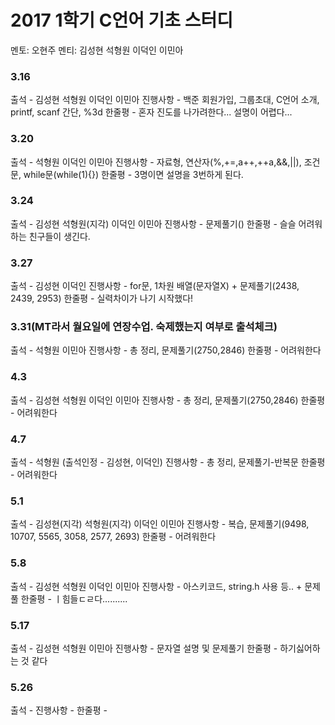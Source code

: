 # **2017 1학기 C언어 기초 스터디**
멘토: 오현주
멘티: 김성현 석형원 이덕인 이민아

### 3.16
출석 - 김성현 석형원 이덕인 이민아
진행사항 - 백준 회원가입, 그룹초대, C언어 소개, printf, scanf 간단, %3d
한줄평 - 혼자 진도를 나가려한다... 설명이 어렵다...

### 3.20
출석 - 석형원 이덕인 이민아
진행사항 - 자료형, 연산자(%,+=,a++,++a,&&,||), 조건문, while문(while(1){})
한줄평 - 3명이면 설명을 3번하게 된다.

### 3.24
출석 - 김성현 석형원(지각) 이덕인 이민아
진행사항 - 문제풀기()
한줄평 - 슬슬 어려워하는 친구들이 생긴다.

### 3.27
출석 - 김성현 이덕인
진행사항 - for문, 1차원 배열(문자열X) + 문제풀기(2438, 2439, 2953)
한줄평 - 실력차이가 나기 시작했다!

### 3.31(MT라서 월요일에 연장수업. 숙제했는지 여부로 출석체크)
출석 - 석형원 이민아
진행사항 - 총 정리, 문제풀기(2750,2846)
한줄평 - 어려워한다

### 4.3
출석 - 김성현 석형원 이덕인 이민아
진행사항 - 총 정리, 문제풀기(2750,2846)
한줄평 - 어려워한다

### 4.7
출석 - 석형원 (출석인정 - 김성현, 이덕인)
진행사항 - 총 정리, 문제풀기-반복문
한줄평 - 어려워한다

### 5.1
출석 - 김성현(지각) 석형원(지각) 이덕인 이민아
진행사항 - 복습, 문제풀기(9498, 10707, 5565, 3058, 2577, 2693)
한줄평 - 어려워한다

### 5.8
출석 - 김성현 석형원 이덕인 이민아
진행사항 - 아스키코드, string.h 사용 등.. + 문제풀
한줄평 - ㅣ힘들ㄷㄹ다..........

### 5.17
출석 - 김성현 석형원 이민아
진행사항 - 문자열 설명 및 문제풀기
한줄평 - 하기싫어하는 것 같다

### 5.26
출석 - 
진행사항 - 
한줄평 - 
